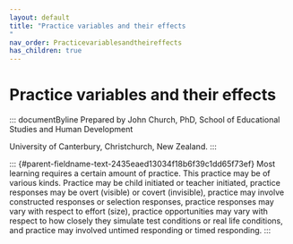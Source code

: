 ```yaml
---
layout: default
title: "Practice variables and their effects 
"
nav_order: Practicevariablesandtheireffects
has_children: true
---
```

# Practice variables and their effects 


::: documentByline
Prepared by John Church, PhD, School of Educational Studies and Human
Development

University of Canterbury, Christchurch, New Zealand.
:::

::: {#parent-fieldname-text-2435eaed13034f18b6f39c1dd65f73ef}
Most learning requires a certain amount of practice. This practice may
be of various kinds. Practice may be child initiated or teacher
initiated, practice responses may be overt (visible) or covert
(invisible), practice may involve constructed responses or selection
responses, practice responses may vary with respect to effort (size),
practice opportunities may vary with respect to how closely they
simulate test conditions or real life conditions, and practice may
involved untimed responding or timed responding.
:::
